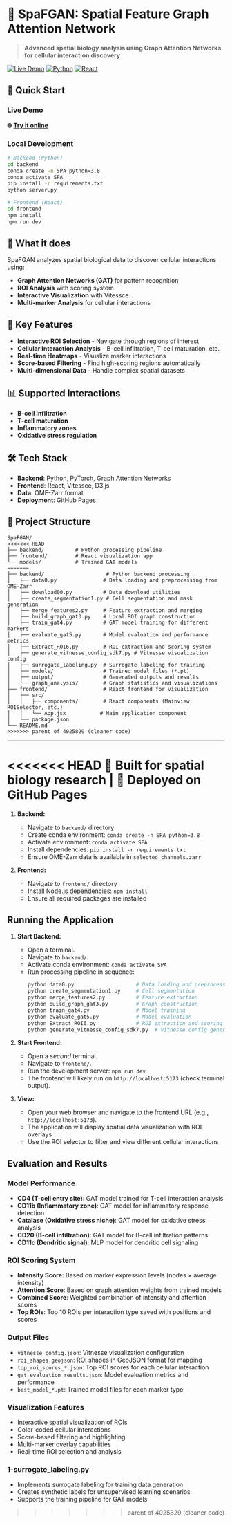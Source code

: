 # 🧬 SpaFGAN: Spatial Feature Graph Attention Network

> **Advanced spatial biology analysis using Graph Attention Networks for cellular interaction discovery**

[![Live Demo](https://img.shields.io/badge/Live%20Demo-Online-brightgreen)](https://hosseinfatho.github.io/SpaFGAN/)
[![Python](https://img.shields.io/badge/Python-3.8+-blue.svg)](https://python.org)
[![React](https://img.shields.io/badge/React-18+-61dafb.svg)](https://reactjs.org)

## 🚀 Quick Start

### Live Demo
**🌐 [Try it online](https://hosseinfatho.github.io/SpaFGAN/)**

### Local Development
```bash
# Backend (Python)
cd backend
conda create -n SPA python=3.8
conda activate SPA
pip install -r requirements.txt
python server.py

# Frontend (React)
cd frontend
npm install
npm run dev
```

## 🎯 What it does

SpaFGAN analyzes spatial biological data to discover cellular interactions using:

- **Graph Attention Networks (GAT)** for pattern recognition
- **ROI Analysis** with scoring system
- **Interactive Visualization** with Vitessce
- **Multi-marker Analysis** for cellular interactions

## 🔬 Key Features

- **Interactive ROI Selection** - Navigate through regions of interest
- **Cellular Interaction Analysis** - B-cell infiltration, T-cell maturation, etc.
- **Real-time Heatmaps** - Visualize marker interactions
- **Score-based Filtering** - Find high-scoring regions automatically
- **Multi-dimensional Data** - Handle complex spatial datasets

## 📊 Supported Interactions

- **B-cell infiltration**
- **T-cell maturation** 
- **Inflammatory zones**
- **Oxidative stress regulation**

## 🛠️ Tech Stack

- **Backend**: Python, PyTorch, Graph Attention Networks
- **Frontend**: React, Vitessce, D3.js
- **Data**: OME-Zarr format
- **Deployment**: GitHub Pages

## 📁 Project Structure

```
SpaFGAN/
<<<<<<< HEAD
├── backend/          # Python processing pipeline
├── frontend/         # React visualization app
└── models/           # Trained GAT models
=======
├── backend/                    # Python backend processing
│   ├── data0.py               # Data loading and preprocessing from OME-Zarr
│   ├── download00.py          # Data download utilities
│   ├── create_segmentation1.py # Cell segmentation and mask generation
│   ├── merge_features2.py     # Feature extraction and merging
│   ├── build_graph_gat3.py    # Local ROI graph construction
│   ├── train_gat4.py          # GAT model training for different markers
│   ├── evaluate_gat5.py       # Model evaluation and performance metrics
│   ├── Extract_ROI6.py        # ROI extraction and scoring system
│   ├── generate_vitnesse_config_sdk7.py # Vitnesse visualization config
│   ├── surrogate_labeling.py  # Surrogate labeling for training
│   ├── models/                # Trained model files (*.pt)
│   ├── output/                # Generated outputs and results
│   └── graph_analysis/        # Graph statistics and visualizations
├── frontend/                  # React frontend for visualization
│   ├── src/
│   │   ├── components/        # React components (Mainview, ROISelector, etc.)
│   │   └── App.jsx           # Main application component
│   └── package.json
└── README.md
>>>>>>> parent of 4025829 (cleaner code)
```

---

<<<<<<< HEAD
**🔬 Built for spatial biology research | 🚀 Deployed on GitHub Pages**
=======
1.  **Backend:**
    *   Navigate to `backend/` directory
    *   Create conda environment: `conda create -n SPA python=3.8`
    *   Activate environment: `conda activate SPA`
    *   Install dependencies: `pip install -r requirements.txt`
    *   Ensure OME-Zarr data is available in `selected_channels.zarr`

2.  **Frontend:**
    *   Navigate to `frontend/` directory
    *   Install Node.js dependencies: `npm install`
    *   Ensure all required packages are installed

## Running the Application

1.  **Start Backend:**
    *   Open a terminal.
    *   Navigate to `backend/`.
    *   Activate conda environment: `conda activate SPA`
    *   Run processing pipeline in sequence:
        ```bash
        python data0.py                    # Data loading and preprocessing
        python create_segmentation1.py     # Cell segmentation
        python merge_features2.py          # Feature extraction
        python build_graph_gat3.py         # Graph construction
        python train_gat4.py               # Model training
        python evaluate_gat5.py            # Model evaluation
        python Extract_ROI6.py             # ROI extraction and scoring
        python generate_vitnesse_config_sdk7.py  # Vitnesse config generation
        ```

2.  **Start Frontend:**
    *   Open a *second* terminal.
    *   Navigate to `frontend/`.
    *   Run the development server: `npm run dev`
    *   The frontend will likely run on `http://localhost:5173` (check terminal output).

3.  **View:**
    *   Open your web browser and navigate to the frontend URL (e.g., `http://localhost:5173`). 
    *   The application will display spatial data visualization with ROI overlays
    *   Use the ROI selector to filter and view different cellular interactions

## Evaluation and Results

### Model Performance
- **CD4 (T-cell entry site)**: GAT model trained for T-cell interaction analysis
- **CD11b (Inflammatory zone)**: GAT model for inflammatory response detection
- **Catalase (Oxidative stress niche)**: GAT model for oxidative stress analysis
- **CD20 (B-cell infiltration)**: GAT model for B-cell infiltration patterns
- **CD11c (Dendritic signal)**: MLP model for dendritic cell signaling

### ROI Scoring System
- **Intensity Score**: Based on marker expression levels (nodes × average intensity)
- **Attention Score**: Based on graph attention weights from trained models
- **Combined Score**: Weighted combination of intensity and attention scores
- **Top ROIs**: Top 10 ROIs per interaction type saved with positions and scores

### Output Files
- `vitnesse_config.json`: Vitnesse visualization configuration
- `roi_shapes.geojson`: ROI shapes in GeoJSON format for mapping
- `top_roi_scores_*.json`: Top ROI scores for each cellular interaction
- `gat_evaluation_results.json`: Model evaluation metrics and performance
- `best_model_*.pt`: Trained model files for each marker type

### Visualization Features
- Interactive spatial visualization of ROIs
- Color-coded cellular interactions
- Score-based filtering and highlighting
- Multi-marker overlay capabilities
- Real-time ROI selection and analysis

### 1-surrogate_labeling.py
- Implements surrogate labeling for training data generation
- Creates synthetic labels for unsupervised learning scenarios
- Supports the training pipeline for GAT models
>>>>>>> parent of 4025829 (cleaner code)

